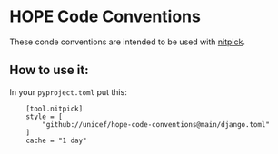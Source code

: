 # HOPE Code Conventions


These conde conventions are intended to be used with [nitpick](https://nitpick.readthedocs.io/).


## How to use it:

In your `pyproject.toml` put this:

        [tool.nitpick]
        style = [
            "github://unicef/hope-code-conventions@main/django.toml"
        ]
        cache = "1 day"
